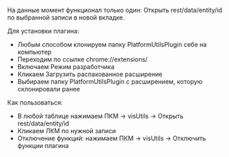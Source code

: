На данные момент функционал только один: Открыть rest/data/entity/id по выбранной записи в новой вкладке.

Для установки плагина:
  - Любым способом клонируем папку PlatformUtilsPlugin себе на компьютер
  - Переходим по ссылке chrome://extensions/
  - Включаем Режим разработчика
  - Кликаем Загрузить распакованное расширение
  - Выбираем папку PlatformUtilsPlugin с расширением, которую склонировали ранее

Как пользоваться: 
  - В любой таблице нажимаем ПКМ -> visUtils -> Открыть rest/data/entity/id
  - Кликаем ЛКМ по нужной записи
  - Отключение функций: нажимаем ПКМ -> visUtils -> Отключить функции плагина
